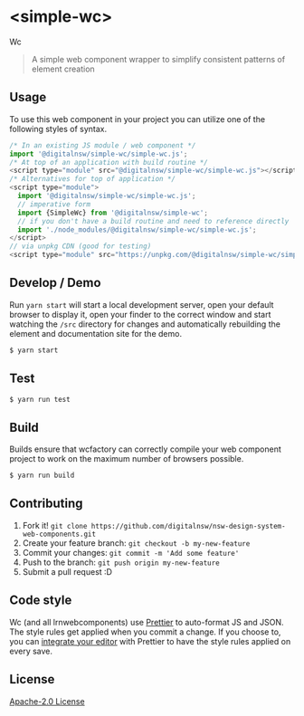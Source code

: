# &lt;simple-wc&gt;

Wc
> A simple web component wrapper to simplify consistent patterns of element creation

## Usage
To use this web component in your project you can utilize one of the following styles of syntax.

```js
/* In an existing JS module / web component */
import '@digitalnsw/simple-wc/simple-wc.js';
/* At top of an application with build routine */
<script type="module" src="@digitalnsw/simple-wc/simple-wc.js"></script>
/* Alternatives for top of application */
<script type="module">
  import '@digitalnsw/simple-wc/simple-wc.js';
  // imperative form
  import {SimpleWc} from '@digitalnsw/simple-wc';
  // if you don't have a build routine and need to reference directly
  import './node_modules/@digitalnsw/simple-wc/simple-wc.js';
</script>
// via unpkg CDN (good for testing)
<script type="module" src="https://unpkg.com/@digitalnsw/simple-wc/simple-wc.js"></script>
```

## Develop / Demo
Run `yarn start` will start a local development server, open your default browser to display it, open your finder to the correct window and start watching the `/src` directory for changes and automatically rebuilding the element and documentation site for the demo.
```bash
$ yarn start
```

## Test

```bash
$ yarn run test
```

## Build
Builds ensure that wcfactory can correctly compile your web component project to
work on the maximum number of browsers possible.
```bash
$ yarn run build
```

## Contributing

1. Fork it! `git clone https://github.com/digitalnsw/nsw-design-system-web-components.git`
2. Create your feature branch: `git checkout -b my-new-feature`
3. Commit your changes: `git commit -m 'Add some feature'`
4. Push to the branch: `git push origin my-new-feature`
5. Submit a pull request :D

## Code style

Wc (and all lrnwebcomponents) use [Prettier][prettier] to auto-format JS and JSON.  The style rules get applied when you commit a change.  If you choose to, you can [integrate your editor][prettier-ed] with Prettier to have the style rules applied on every save.

[prettier]: https://github.com/prettier/prettier/
[prettier-ed]: https://github.com/prettier/prettier/#editor-integration
[polyserve]: https://github.com/Polymer/polyserve
[web-component-tester]: https://github.com/Polymer/web-component-tester

## License
[Apache-2.0 License](http://opensource.org/licenses/Apache-2.0)
